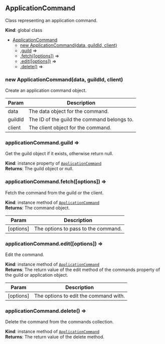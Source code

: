 <a name="ApplicationCommand"></a>

## ApplicationCommand
Class representing an application command.

**Kind**: global class  

* [ApplicationCommand](#ApplicationCommand)
    * [new ApplicationCommand(data, guildId, client)](#new_ApplicationCommand_new)
    * [.guild](#ApplicationCommand+guild) ⇒
    * [.fetch([options])](#ApplicationCommand+fetch) ⇒
    * [.edit([options])](#ApplicationCommand+edit) ⇒
    * [.delete()](#ApplicationCommand+delete) ⇒

<a name="new_ApplicationCommand_new"></a>

### new ApplicationCommand(data, guildId, client)
Create an application command object.


| Param | Description |
| --- | --- |
| data | The data object for the command. |
| guildId | The ID of the guild the command belongs to. |
| client | The client object for the command. |

<a name="ApplicationCommand+guild"></a>

### applicationCommand.guild ⇒
Get the guild object if it exists, otherwise return null.

**Kind**: instance property of [<code>ApplicationCommand</code>](#ApplicationCommand)  
**Returns**: The guild object or null.  
<a name="ApplicationCommand+fetch"></a>

### applicationCommand.fetch([options]) ⇒
Fetch the command from the guild or the client.

**Kind**: instance method of [<code>ApplicationCommand</code>](#ApplicationCommand)  
**Returns**: The command object.  

| Param | Description |
| --- | --- |
| [options] | The options to pass to the command. |

<a name="ApplicationCommand+edit"></a>

### applicationCommand.edit([options]) ⇒
Edit the command.

**Kind**: instance method of [<code>ApplicationCommand</code>](#ApplicationCommand)  
**Returns**: The return value of the edit method of the commands property of the guild or application object.  

| Param | Description |
| --- | --- |
| [options] | The options to edit the command with. |

<a name="ApplicationCommand+delete"></a>

### applicationCommand.delete() ⇒
Delete the command from the commands collection.

**Kind**: instance method of [<code>ApplicationCommand</code>](#ApplicationCommand)  
**Returns**: The return value of the delete method.  
